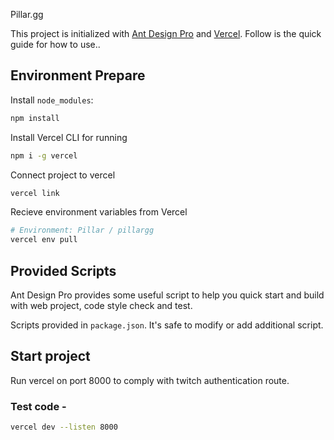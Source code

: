 Pillar.gg

This project is initialized with [Ant Design Pro](https://pro.ant.design) and [Vercel](https://vercel.com). Follow is the quick guide for how to use..

## Environment Prepare

Install `node_modules`:

```bash
npm install
```

Install Vercel CLI for running

```bash
npm i -g vercel
```
Connect project to vercel
```bash
vercel link
```


Recieve environment variables from Vercel

```bash
# Environment: Pillar / pillargg
vercel env pull
```


## Provided Scripts

Ant Design Pro provides some useful script to help you quick start and build with web project, code style check and test.

Scripts provided in `package.json`. It's safe to modify or add additional script.

## Start project

Run vercel on port 8000 to comply with twitch authentication route.

### Test code -

```bash
vercel dev --listen 8000
```
